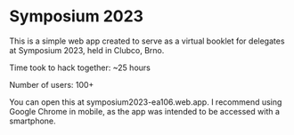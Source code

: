 # Symposium 2023

This is a simple web app created to serve as a virtual booklet for delegates at Symposium 2023, held in Clubco, Brno.

Time took to hack together: ~25 hours

Number of users: 100+

You can open this at symposium2023-ea106.web.app. I recommend using Google Chrome in mobile, as the app was intended to be accessed with a smartphone.
